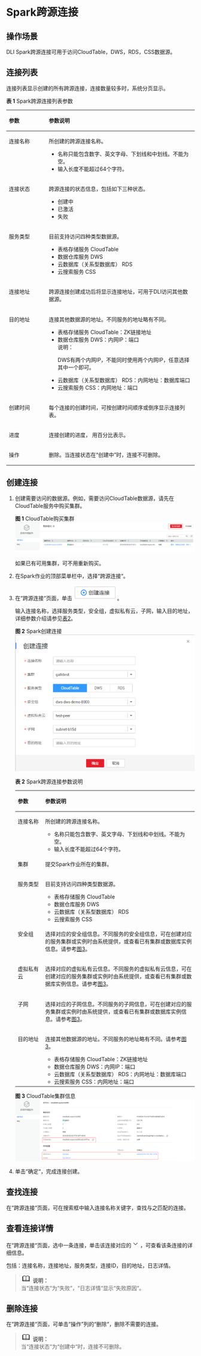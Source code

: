 # Spark跨源连接<a name="dli_01_0405"></a>

## 操作场景<a name="zh-cn_topic_0142697328_section31579140143928"></a>

DLI Spark跨源连接可用于访问CloudTable，DWS，RDS，CSS数据源。

## 连接列表<a name="zh-cn_topic_0142697328_section1616314111518"></a>

连接列表显示创建的所有跨源连接，连接数量较多时，系统分页显示。

**表 1**  Spark跨源连接列表参数

<a name="zh-cn_topic_0142697328_table3950169215120"></a>
<table><thead align="left"><tr id="zh-cn_topic_0142697328_row2555468715120"><th class="cellrowborder" valign="top" width="21.18%" id="mcps1.2.3.1.1"><p id="zh-cn_topic_0142697328_p4021197415120"><a name="zh-cn_topic_0142697328_p4021197415120"></a><a name="zh-cn_topic_0142697328_p4021197415120"></a>参数</p>
</th>
<th class="cellrowborder" valign="top" width="78.82000000000001%" id="mcps1.2.3.1.2"><p id="zh-cn_topic_0142697328_p3594448915120"><a name="zh-cn_topic_0142697328_p3594448915120"></a><a name="zh-cn_topic_0142697328_p3594448915120"></a>参数说明</p>
</th>
</tr>
</thead>
<tbody><tr id="zh-cn_topic_0142697328_row46758327132"><td class="cellrowborder" valign="top" width="21.18%" headers="mcps1.2.3.1.1 "><p id="zh-cn_topic_0142697328_p16413434141957"><a name="zh-cn_topic_0142697328_p16413434141957"></a><a name="zh-cn_topic_0142697328_p16413434141957"></a>连接名称</p>
</td>
<td class="cellrowborder" valign="top" width="78.82000000000001%" headers="mcps1.2.3.1.2 "><p id="zh-cn_topic_0142697328_p54419740141957"><a name="zh-cn_topic_0142697328_p54419740141957"></a><a name="zh-cn_topic_0142697328_p54419740141957"></a>所创建的跨源连接名称。</p>
<a name="zh-cn_topic_0142697328_ul109681518191720"></a><a name="zh-cn_topic_0142697328_ul109681518191720"></a><ul id="zh-cn_topic_0142697328_ul109681518191720"><li>名称只能包含数字、英文字母、下划线和中划线。不能为空。</li><li>输入长度不能超过64个字符。</li></ul>
</td>
</tr>
<tr id="zh-cn_topic_0142697328_row32873162171713"><td class="cellrowborder" valign="top" width="21.18%" headers="mcps1.2.3.1.1 "><p id="zh-cn_topic_0142697328_p45480448171713"><a name="zh-cn_topic_0142697328_p45480448171713"></a><a name="zh-cn_topic_0142697328_p45480448171713"></a>连接状态</p>
</td>
<td class="cellrowborder" valign="top" width="78.82000000000001%" headers="mcps1.2.3.1.2 "><p id="zh-cn_topic_0142697328_p59114099151038"><a name="zh-cn_topic_0142697328_p59114099151038"></a><a name="zh-cn_topic_0142697328_p59114099151038"></a>跨源连接的状态信息，包括如下三种状态。</p>
<a name="zh-cn_topic_0142697328_ul32930526154023"></a><a name="zh-cn_topic_0142697328_ul32930526154023"></a><ul id="zh-cn_topic_0142697328_ul32930526154023"><li>创建中</li><li>已激活</li><li>失败</li></ul>
</td>
</tr>
<tr id="zh-cn_topic_0142697328_row31011923151038"><td class="cellrowborder" valign="top" width="21.18%" headers="mcps1.2.3.1.1 "><p id="zh-cn_topic_0142697328_p10671857151038"><a name="zh-cn_topic_0142697328_p10671857151038"></a><a name="zh-cn_topic_0142697328_p10671857151038"></a>服务类型</p>
</td>
<td class="cellrowborder" valign="top" width="78.82000000000001%" headers="mcps1.2.3.1.2 "><p id="zh-cn_topic_0142697328_p122801954164819"><a name="zh-cn_topic_0142697328_p122801954164819"></a><a name="zh-cn_topic_0142697328_p122801954164819"></a>目前支持访问四种类型数据源。</p>
<a name="zh-cn_topic_0142697328_ul127459715563"></a><a name="zh-cn_topic_0142697328_ul127459715563"></a><ul id="zh-cn_topic_0142697328_ul127459715563"><li>表格存储服务 CloudTable</li><li>数据仓库服务 DWS</li><li>云数据库（关系型数据库） RDS</li><li>云搜索服务 CSS</li></ul>
</td>
</tr>
<tr id="zh-cn_topic_0142697328_row36301606171658"><td class="cellrowborder" valign="top" width="21.18%" headers="mcps1.2.3.1.1 "><p id="zh-cn_topic_0142697328_p14394959151048"><a name="zh-cn_topic_0142697328_p14394959151048"></a><a name="zh-cn_topic_0142697328_p14394959151048"></a>连接地址</p>
</td>
<td class="cellrowborder" valign="top" width="78.82000000000001%" headers="mcps1.2.3.1.2 "><p id="zh-cn_topic_0142697328_p1483474582618"><a name="zh-cn_topic_0142697328_p1483474582618"></a><a name="zh-cn_topic_0142697328_p1483474582618"></a>跨源连接创建成功后将显示连接地址，可用于DLI访问其他数据源。</p>
</td>
</tr>
<tr id="zh-cn_topic_0142697328_row6424839516213"><td class="cellrowborder" valign="top" width="21.18%" headers="mcps1.2.3.1.1 "><p id="zh-cn_topic_0142697328_p50569641162134"><a name="zh-cn_topic_0142697328_p50569641162134"></a><a name="zh-cn_topic_0142697328_p50569641162134"></a>目的地址</p>
</td>
<td class="cellrowborder" valign="top" width="78.82000000000001%" headers="mcps1.2.3.1.2 "><p id="zh-cn_topic_0142697328_p18910361162145"><a name="zh-cn_topic_0142697328_p18910361162145"></a><a name="zh-cn_topic_0142697328_p18910361162145"></a>连接其他数据源的地址。不同服务的地址略有不同。</p>
<a name="zh-cn_topic_0142697328_ul67221730122312"></a><a name="zh-cn_topic_0142697328_ul67221730122312"></a><ul id="zh-cn_topic_0142697328_ul67221730122312"><li>表格存储服务 CloudTable：ZK链接地址</li><li>数据仓库服务 DWS：内网IP：端口<div class="note" id="note41513398539"><a name="note41513398539"></a><a name="note41513398539"></a><span class="notetitle"> 说明： </span><div class="notebody"><p id="p1215193905319"><a name="p1215193905319"></a><a name="p1215193905319"></a>DWS有两个内网IP，不能同时使用两个内网IP，任意选择其中一个即可。</p>
</div></div>
</li><li>云数据库（关系型数据库） RDS：内网地址：数据库端口</li><li>云搜索服务 CSS：内网地址：端口</li></ul>
</td>
</tr>
<tr id="zh-cn_topic_0142697328_row2449114254419"><td class="cellrowborder" valign="top" width="21.18%" headers="mcps1.2.3.1.1 "><p id="zh-cn_topic_0142697328_p1845010423449"><a name="zh-cn_topic_0142697328_p1845010423449"></a><a name="zh-cn_topic_0142697328_p1845010423449"></a>创建时间</p>
</td>
<td class="cellrowborder" valign="top" width="78.82000000000001%" headers="mcps1.2.3.1.2 "><p id="zh-cn_topic_0142697328_p114506429448"><a name="zh-cn_topic_0142697328_p114506429448"></a><a name="zh-cn_topic_0142697328_p114506429448"></a>每个连接的创建时间，可按创建时间顺序或倒序显示连接列表。</p>
</td>
</tr>
<tr id="zh-cn_topic_0142697328_row1883611569448"><td class="cellrowborder" valign="top" width="21.18%" headers="mcps1.2.3.1.1 "><p id="zh-cn_topic_0142697328_p13837165614445"><a name="zh-cn_topic_0142697328_p13837165614445"></a><a name="zh-cn_topic_0142697328_p13837165614445"></a>进度</p>
</td>
<td class="cellrowborder" valign="top" width="78.82000000000001%" headers="mcps1.2.3.1.2 "><p id="zh-cn_topic_0142697328_p883775614448"><a name="zh-cn_topic_0142697328_p883775614448"></a><a name="zh-cn_topic_0142697328_p883775614448"></a>连接创建的进度， 用百分比表示。</p>
</td>
</tr>
<tr id="zh-cn_topic_0142697328_row1662880815250"><td class="cellrowborder" valign="top" width="21.18%" headers="mcps1.2.3.1.1 "><p id="zh-cn_topic_0142697328_p475621615250"><a name="zh-cn_topic_0142697328_p475621615250"></a><a name="zh-cn_topic_0142697328_p475621615250"></a>操作</p>
</td>
<td class="cellrowborder" valign="top" width="78.82000000000001%" headers="mcps1.2.3.1.2 "><p id="zh-cn_topic_0142697328_p94999298154"><a name="zh-cn_topic_0142697328_p94999298154"></a><a name="zh-cn_topic_0142697328_p94999298154"></a>删除。当连接状态在<span class="parmname" id="zh-cn_topic_0142697328_parmname1819151571614"><a name="zh-cn_topic_0142697328_parmname1819151571614"></a><a name="zh-cn_topic_0142697328_parmname1819151571614"></a>“创建中”</span>时，连接不可删除。</p>
</td>
</tr>
</tbody>
</table>

## 创建连接<a name="zh-cn_topic_0142697328_section73391334165211"></a>

1.  创建需要访问的数据源。例如，需要访问CloudTable数据源，请先在CloudTable服务中购买集群。

    **图 1**  CloudTable购买集群<a name="zh-cn_topic_0142697328_fig1866711408220"></a>  
    ![](figures/CloudTable购买集群-0.png "CloudTable购买集群-0")

    如果已有可用集群，可不用重新购买。

2.  在Spark作业的顶部菜单栏中，选择“跨源连接“。
3.  在“跨源连接“页面，单击![](figures/icon-创建连接.png)。

    输入连接名称，选择服务类型，安全组，虚拟私有云，子网，输入目的地址，详细参数介绍请参见[表2](#zh-cn_topic_0142697328_table24931148155220)。

    **图 2**  Spark创建连接<a name="zh-cn_topic_0142697328_fig375913217530"></a>  
    ![](figures/Spark创建连接.png "Spark创建连接")

    **表 2**  Spark跨源连接参数说明

    <a name="zh-cn_topic_0142697328_table24931148155220"></a>
    <table><thead align="left"><tr id="zh-cn_topic_0142697328_row1149712486527"><th class="cellrowborder" valign="top" width="15.24%" id="mcps1.2.3.1.1"><p id="zh-cn_topic_0142697328_p349916487526"><a name="zh-cn_topic_0142697328_p349916487526"></a><a name="zh-cn_topic_0142697328_p349916487526"></a>参数</p>
    </th>
    <th class="cellrowborder" valign="top" width="84.76%" id="mcps1.2.3.1.2"><p id="zh-cn_topic_0142697328_p115011548105211"><a name="zh-cn_topic_0142697328_p115011548105211"></a><a name="zh-cn_topic_0142697328_p115011548105211"></a>参数说明</p>
    </th>
    </tr>
    </thead>
    <tbody><tr id="zh-cn_topic_0142697328_row1350324845215"><td class="cellrowborder" valign="top" width="15.24%" headers="mcps1.2.3.1.1 "><p id="zh-cn_topic_0142697328_p8504184814524"><a name="zh-cn_topic_0142697328_p8504184814524"></a><a name="zh-cn_topic_0142697328_p8504184814524"></a>连接名称</p>
    </td>
    <td class="cellrowborder" valign="top" width="84.76%" headers="mcps1.2.3.1.2 "><p id="zh-cn_topic_0142697328_p1550604814528"><a name="zh-cn_topic_0142697328_p1550604814528"></a><a name="zh-cn_topic_0142697328_p1550604814528"></a>所创建的跨源连接名称。</p>
    <a name="zh-cn_topic_0142697328_ul185072486523"></a><a name="zh-cn_topic_0142697328_ul185072486523"></a><ul id="zh-cn_topic_0142697328_ul185072486523"><li>名称只能包含数字、英文字母、下划线和中划线。不能为空。</li><li>输入长度不能超过64个字符。</li></ul>
    </td>
    </tr>
    <tr id="row791816590583"><td class="cellrowborder" valign="top" width="15.24%" headers="mcps1.2.3.1.1 "><p id="p119191259175816"><a name="p119191259175816"></a><a name="p119191259175816"></a>集群</p>
    </td>
    <td class="cellrowborder" valign="top" width="84.76%" headers="mcps1.2.3.1.2 "><p id="p891920595585"><a name="p891920595585"></a><a name="p891920595585"></a>提交Spark作业所在的集群。</p>
    </td>
    </tr>
    <tr id="zh-cn_topic_0142697328_row105181748125210"><td class="cellrowborder" valign="top" width="15.24%" headers="mcps1.2.3.1.1 "><p id="zh-cn_topic_0142697328_p15181748105215"><a name="zh-cn_topic_0142697328_p15181748105215"></a><a name="zh-cn_topic_0142697328_p15181748105215"></a>服务类型</p>
    </td>
    <td class="cellrowborder" valign="top" width="84.76%" headers="mcps1.2.3.1.2 "><p id="zh-cn_topic_0142697328_p2051984815523"><a name="zh-cn_topic_0142697328_p2051984815523"></a><a name="zh-cn_topic_0142697328_p2051984815523"></a>目前支持访问四种类型数据源。</p>
    <a name="zh-cn_topic_0142697328_ul25191248185210"></a><a name="zh-cn_topic_0142697328_ul25191248185210"></a><ul id="zh-cn_topic_0142697328_ul25191248185210"><li>表格存储服务 CloudTable</li><li>数据仓库服务 DWS</li><li>云数据库（关系型数据库） RDS</li><li>云搜索服务 CSS</li></ul>
    </td>
    </tr>
    <tr id="zh-cn_topic_0142697328_row85241748185212"><td class="cellrowborder" valign="top" width="15.24%" headers="mcps1.2.3.1.1 "><p id="zh-cn_topic_0142697328_p352404835217"><a name="zh-cn_topic_0142697328_p352404835217"></a><a name="zh-cn_topic_0142697328_p352404835217"></a>安全组</p>
    </td>
    <td class="cellrowborder" valign="top" width="84.76%" headers="mcps1.2.3.1.2 "><p id="zh-cn_topic_0142697328_p1952584895212"><a name="zh-cn_topic_0142697328_p1952584895212"></a><a name="zh-cn_topic_0142697328_p1952584895212"></a>选择对应的安全组信息。不同服务的安全组信息，可在创建对应的服务集群或实例时由系统提供，或查看已有集群或数据库实例信息。请参考<a href="#zh-cn_topic_0142697328_fig87571359173616">图3</a>。</p>
    </td>
    </tr>
    <tr id="zh-cn_topic_0142697328_row7764655142317"><td class="cellrowborder" valign="top" width="15.24%" headers="mcps1.2.3.1.1 "><p id="zh-cn_topic_0142697328_p16764105532311"><a name="zh-cn_topic_0142697328_p16764105532311"></a><a name="zh-cn_topic_0142697328_p16764105532311"></a>虚拟私有云</p>
    </td>
    <td class="cellrowborder" valign="top" width="84.76%" headers="mcps1.2.3.1.2 "><p id="zh-cn_topic_0142697328_p1676416559237"><a name="zh-cn_topic_0142697328_p1676416559237"></a><a name="zh-cn_topic_0142697328_p1676416559237"></a>选择对应的虚拟私有云信息。不同服务的虚拟私有云信息，可在创建对应的服务集群或实例时由系统提供，或查看已有集群或数据库实例信息。请参考<a href="#zh-cn_topic_0142697328_fig87571359173616">图3</a>。</p>
    </td>
    </tr>
    <tr id="zh-cn_topic_0142697328_row1095810374248"><td class="cellrowborder" valign="top" width="15.24%" headers="mcps1.2.3.1.1 "><p id="zh-cn_topic_0142697328_p1495903712415"><a name="zh-cn_topic_0142697328_p1495903712415"></a><a name="zh-cn_topic_0142697328_p1495903712415"></a>子网</p>
    </td>
    <td class="cellrowborder" valign="top" width="84.76%" headers="mcps1.2.3.1.2 "><p id="zh-cn_topic_0142697328_p1795918371243"><a name="zh-cn_topic_0142697328_p1795918371243"></a><a name="zh-cn_topic_0142697328_p1795918371243"></a>选择对应的子网信息。不同服务的子网信息，可在创建对应的服务集群或实例时由系统提供，或查看已有集群或数据库实例信息。请参考<a href="#zh-cn_topic_0142697328_fig87571359173616">图3</a>。</p>
    </td>
    </tr>
    <tr id="zh-cn_topic_0142697328_row135261748155213"><td class="cellrowborder" valign="top" width="15.24%" headers="mcps1.2.3.1.1 "><p id="zh-cn_topic_0142697328_p2052610483527"><a name="zh-cn_topic_0142697328_p2052610483527"></a><a name="zh-cn_topic_0142697328_p2052610483527"></a>目的地址</p>
    </td>
    <td class="cellrowborder" valign="top" width="84.76%" headers="mcps1.2.3.1.2 "><p id="zh-cn_topic_0142697328_p6526144817523"><a name="zh-cn_topic_0142697328_p6526144817523"></a><a name="zh-cn_topic_0142697328_p6526144817523"></a>连接其他数据源的地址。不同服务的地址略有不同。请参考<a href="#zh-cn_topic_0142697328_fig87571359173616">图3</a>。</p>
    <a name="zh-cn_topic_0142697328_ul9527124812520"></a><a name="zh-cn_topic_0142697328_ul9527124812520"></a><ul id="zh-cn_topic_0142697328_ul9527124812520"><li>表格存储服务 CloudTable：ZK链接地址</li><li>数据仓库服务 DWS：内网IP：端口</li><li>云数据库（关系型数据库） RDS：内网地址：数据库端口</li><li>云搜索服务 CSS：内网地址：端口</li></ul>
    </td>
    </tr>
    </tbody>
    </table>

    **图 3**  CloudTable集群信息<a name="zh-cn_topic_0142697328_fig87571359173616"></a>  
    ![](figures/CloudTable集群信息-1.png "CloudTable集群信息-1")

4.  单击“确定“，完成连接创建。

## 查找连接<a name="zh-cn_topic_0142697328_section9644161019415"></a>

在“跨源连接“页面，可在搜索框中输入连接名称关键字，查找与之匹配的连接。

## 查看连接详情<a name="zh-cn_topic_0142697328_section1960402414173"></a>

在“跨源连接“页面，选中一条连接，单击该连接对应的![](figures/icon-展开.png)，可查看该条连接的详细信息。

包括：连接名称，连接地址，服务类型，连接ID，目的地址，日志详情。

>![](public_sys-resources/icon-note.gif) **说明：**   
>当“连接状态“为“失败“，“日志详情“显示“失败原因“。  

## 删除连接<a name="zh-cn_topic_0142697328_section8647175812179"></a>

在“跨源连接“页面，可单击“操作”列的“删除“，删除不需要的连接。

>![](public_sys-resources/icon-note.gif) **说明：**   
>当“连接状态“为“创建中“时，连接不可删除。  

